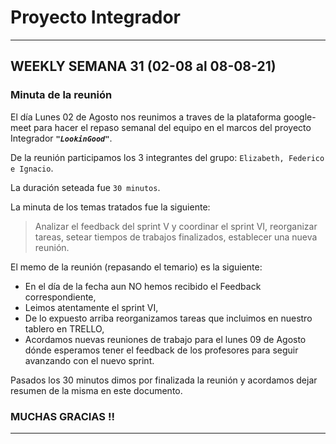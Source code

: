 
# Proyecto Integrador

--------------------------------
## WEEKLY SEMANA 31 (02-08 al 08-08-21)

### Minuta de la reunión

El día Lunes 02 de Agosto nos reunimos a traves de la plataforma google-meet
para hacer el repaso semanal del equipo en el marcos del proyecto Integrador ***`"LookinGood"`***. 

De la reunión participamos los 3 integrantes del grupo: `Elizabeth, Federico e Ignacio`.

La duración seteada fue `30 minutos`.

La minuta de los temas tratados fue la siguiente:

> Analizar el feedback del sprint V y coordinar el sprint VI,
> reorganizar tareas,
> setear tiempos de trabajos finalizados,
> establecer una nueva reunión. 

El memo de la reunión (repasando el temario) es la siguiente:

* En el día de la fecha aun NO hemos recibido el Feedback correspondiente,
* Leimos atentamente el sprint VI,
* De lo expuesto arriba reorganizamos tareas que incluimos en nuestro tablero en TRELLO,
* Acordamos nuevas reuniones de trabajo para el lunes 09 de Agosto dónde esperamos tener el feedback de los profesores para seguir avanzando con el nuevo sprint.


Pasados los 30 minutos dimos por finalizada la reunión y acordamos dejar resumen de la misma en este documento.

### MUCHAS GRACIAS !!
--------------------------------